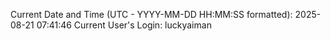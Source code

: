 Current Date and Time (UTC - YYYY-MM-DD HH:MM:SS formatted): 2025-08-21 07:41:46
Current User's Login: luckyaiman
